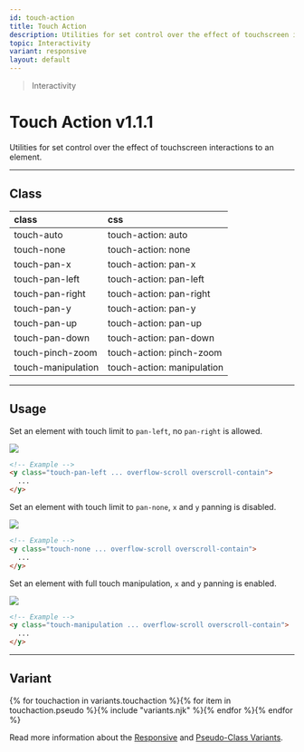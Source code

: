 ```yaml
---
id: touch-action
title: Touch Action
description: Utilities for set control over the effect of touchscreen interactions to an element.
topic: Interactivity
variant: responsive
layout: default
---
```


> Interactivity

# Touch Action <span class="ml-1 px-2 py-1 text-sm text-gray-600 (dark)text-charcoal-100 bg-gray-300 (dark)bg-gray-600">v1.1.1</span>

Utilities for set control over the effect of touchscreen interactions to an element.

---

## Class

| <span class="px-3 py-1 text-white (dark)text-charcoal-100 bg-gray-700 (dark)bg-gray-600 rounded-full">class</span> | <span class="px-3 py-1 text-white (dark)text-charcoal-100 bg-gray-700 (dark)bg-gray-600 rounded-full">css</span> |
|:--|:--|
| touch-auto | touch-action: auto |
| touch-none | touch-action: none |
| touch-pan-x | touch-action: pan-x |
| touch-pan-left | touch-action: pan-left |
| touch-pan-right | touch-action: pan-right |
| touch-pan-y | touch-action: pan-y |
| touch-pan-up | touch-action: pan-up |
| touch-pan-down | touch-action: pan-down |
| touch-pinch-zoom | touch-action: pinch-zoom |
| touch-manipulation | touch-action: manipulation |

<style>
.supports {
  display: block
}
@supports (touch-action: none) {
  .supports {
    display: none
  }
}
</style>

<y class="supports m-4 p-3 border-l-8 border-orange-600 text-sm text-orange-600 (dark)text-orange-500 bg-orange-200 (dark)bg-orange-900">
  <span class="pr-1 font-semibold">
    Note:
  </span>
  Your browser does not currently support the utilities.
</y>

---

## Usage

Set an element with touch limit to `pan-left`, no `pan-right` is allowed.

<y class="my-2 mx-auto w-48 h-48 touch-pan-left overflow-auto overscroll-contain">
  <y class="m-1 w-64 h-64">
    <img class=""
         src="https://picsum.photos/800?=1">
  </y>
</y>

```html
<!-- Example -->
<y class="touch-pan-left ... overflow-scroll overscroll-contain">
  ...
</y>
```

Set an element with touch limit to `pan-none`, `x` and `y` panning is disabled.

<y class="my-2 mx-auto w-48 h-48 touch-none overflow-auto overscroll-contain">
  <y class="m-1 w-64 h-64">
    <img class=""
         src="https://picsum.photos/800?=1">
  </y>
</y>

```html
<!-- Example -->
<y class="touch-none ... overflow-scroll overscroll-contain">
  ...
</y>
```

Set an element with full touch manipulation, `x` and `y` panning is enabled.

<y class="my-2 mx-auto w-48 h-48 touch-manipulation overflow-auto overscroll-contain">
  <y class="m-1 w-64 h-64">
    <img class=""
         src="https://picsum.photos/800?=1">
  </y>
</y>

```html
<!-- Example -->
<y class="touch-manipulation ... overflow-scroll overscroll-contain">
  ...
</y>
```

---

## Variant

<y class="flex flex-gap-2 flex-wrap justify-start items-center">{% for touchaction in variants.touchaction %}{% for item in touchaction.pseudo %}{% include "variants.njk" %}{% endfor %}{% endfor %}</y>

Read more information about the [Responsive](/responsive) and [Pseudo-Class Variants](/pseudo-class-variants/).


